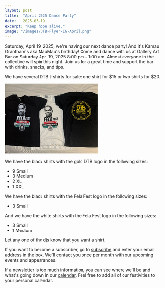 ```yaml
---
layout: post
title:  "April 2025 Dance Party"
date:   2025-03-19
excerpt: "Keep hope alive."
image: "/images/DTB-Flyer-IG-April.png"
---
```


Saturday, April 19, 2025, we're having our next dance party! And it's Kamau Grantham's aka MauMau's birthday! Come and dance with us at Gallery Art Bar on Saturday Apr. 19, 2025 8:00 pm - 1:00 am. Almost everyone in the collective will spin this night. Join us for a great time and support the bar with drinks, snacks, and tips. 

We have several DTB t-shirts for sale: one shirt for $15 or two shirts for $20. 

<img src="https://raw.githubusercontent.com/kinson2/WeAreDTB/refs/heads/main/images/IMG_1232.jpg" alt="black shirt with Fela Fest logo, white shirt with Fela Fest logo, black shirt with gold DTB logo" width="300" height="225">

We have the black shirts with the gold DTB logo in the following sizes:
- 9 Small
- 3 Medium
- 2 XL
- 1 XXL

We have the black shirts with the Fela Fest logo in the following sizes:
- 3 Small

And we have the white shirts with the Fela Fest logo in the following sizes:
- 3 Small
- 1 Medium

Let any one of the djs know that you want a shirt. 

If you want to become a subscriber, go to [subscribe](https://wearedtb.com/subscribe/) and enter your email address in the box. We'll contact you once per month with our upcoming events and appearances. 

If a newsletter is too much information, you can see where we'll be and what's going down in our [calendar](https://wearedtb.com/calendar/). Feel free to add all of our festivities to your personal calendar.
